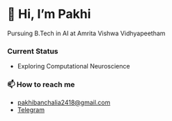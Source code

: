 # 👋 Hi, I’m Pakhi
<!-- <a href="https://harikrishna-al.github.io/myBlog/" class="button">Blog</a> -->


Pursuing B.Tech in AI at Amrita Vishwa Vidhyapeetham
<!-- ### Acheivements
- Google Summer of Google 2022 @ incf <a href="https://github.com/Harikrishna-AL/GSoC_sub">(link)</a> -->
### Current Status
- Exploring Computational Neuroscience

### 📫 How to reach me 
- pakhibanchalia2418@gmail.com
- <a href="https://t.me/pakhi2430">Telegram</a>

<br>

<!-- [![My GitHub Stats](https://github-readme-stats.vercel.app/api/?username=Pakhi07&count_private=true&theme=tokyonight&showicons=true)]() -->
